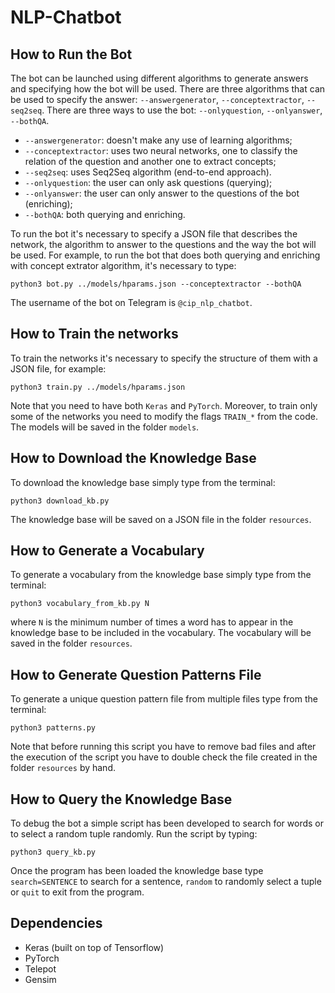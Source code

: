 # NLP-Chatbot

## How to Run the Bot
The bot can be launched using different algorithms to generate answers and specifying
how the bot will be used. There are three algorithms that can be used
to specify the answer: `--answergenerator`, `--conceptextractor`, `--seq2seq`. There are
three ways to use the bot: `--onlyquestion`, `--onlyanswer`, `--bothQA`.
* `--answergenerator`: doesn't make any use of learning algorithms;
* `--conceptextractor`: uses two neural networks, one to classify the relation of the
question and another one to extract concepts;
* `--seq2seq`: uses Seq2Seq algorithm (end-to-end approach).
* `--onlyquestion`: the user can only ask questions (querying);
* `--onlyanswer`: the user can only answer to the questions of the bot (enriching);
* `--bothQA`: both querying and enriching.

To run the bot it's necessary to specify a JSON file that describes the network, the
algorithm to answer to the questions and the way the bot will be used. For example,
to run the bot that does both querying and enriching with concept extrator algorithm,
it's necessary to type:
~~~~
python3 bot.py ../models/hparams.json --conceptextractor --bothQA
~~~~

The username of the bot on Telegram is `@cip_nlp_chatbot`.

## How to Train the networks
To train the networks it's necessary to specify the structure of them with a JSON
file, for example:
~~~~
python3 train.py ../models/hparams.json
~~~~
Note that you need to have both `Keras` and `PyTorch`. Moreover, to train only
some of the networks you need to modify the flags `TRAIN_*` from the code.
The models will be saved in the folder `models`.

## How to Download the Knowledge Base
To download the knowledge base simply type from the terminal:
~~~~
python3 download_kb.py
~~~~
The knowledge base will be saved on a JSON file in the folder `resources`.

## How to Generate a Vocabulary
To generate a vocabulary from the knowledge base simply type from the terminal:
~~~~
python3 vocabulary_from_kb.py N
~~~~
where `N` is the minimum number of times a word has to appear in the knowledge
base to be included in the vocabulary. The vocabulary will be saved in the
folder `resources`.

## How to Generate Question Patterns File
To generate a unique question pattern file from multiple files type from the terminal:
~~~~
python3 patterns.py
~~~~
Note that before running this script you have to remove bad files and after the
execution of the script you have to double check the file created in the
folder `resources` by hand.

## How to Query the Knowledge Base
To debug the bot a simple script has been developed to search for words or to
select a random tuple randomly. Run the script by typing:
~~~~
python3 query_kb.py
~~~~
Once the program has been loaded the knowledge base type `search=SENTENCE` to
search for a sentence, `random` to randomly select a tuple or `quit` to exit
from the program.

## Dependencies
* Keras (built on top of Tensorflow)
* PyTorch
* Telepot
* Gensim
